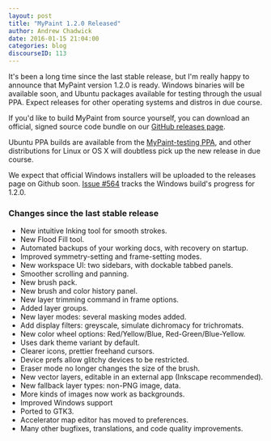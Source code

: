 ```yaml
---
layout: post
title: "MyPaint 1.2.0 Released"
author: Andrew Chadwick
date: 2016-01-15 21:04:00
categories: blog
discourseID: 113
---
```


It's been a long time since the last stable release, but I'm really
happy to announce that MyPaint version 1.2.0 is ready. Windows binaries
will be available soon, and Ubuntu packages available for testing
through the usual PPA. Expect releases for other operating systems and
distros in due course.

If you'd like to build MyPaint from source yourself, you can download an
official, signed source code bundle on our [GitHub releases
page][release.src].

Ubuntu PPA builds are available from the [MyPaint-testing
PPA][release.ppa], and other distributions for Linux or OS X will
doubtless pick up the new release in due course.

We expect that official Windows installers will be uploaded to the
releases page on Github soon. [Issue #564][issue.winrel] tracks the
Windows build's progress for 1.2.0.

### Changes since the last stable release

* New intuitive Inking tool for smooth strokes.
* New Flood Fill tool.
* Automated backups of your working docs, with recovery on startup.
* Improved symmetry-setting and frame-setting modes.
* New workspace UI: two sidebars, with dockable tabbed panels.
* Smoother scrolling and panning.
* New brush pack.
* New brush and color history panel.
* New layer trimming command in frame options.
* Added layer groups.
* New layer modes: several masking modes added.
* Add display filters: greyscale, simulate dichromacy for trichromats.
* New color wheel options: Red/Yellow/Blue, Red-Green/Blue-Yellow.
* Uses dark theme variant by default.
* Clearer icons, prettier freehand cursors.
* Device prefs allow glitchy devices to be restricted.
* Eraser mode no longer changes the size of the brush.
* New vector layers, editable in an external app (Inkscape recommended).
* New fallback layer types: non-PNG image, data.
* More kinds of images now work as backgrounds.
* Improved Windows support
* Ported to GTK3.
* Accelerator map editor has moved to preferences.
* Many other bugfixes, translations, and code quality improvements.

[release.src]: https://github.com/mypaint/mypaint/releases/tag/v1.2.0
[release.ppa]: https://launchpad.net/~achadwick/+archive/ubuntu/mypaint-testing/+packages
[issue.winrel]: https://github.com/mypaint/mypaint/issues/564
